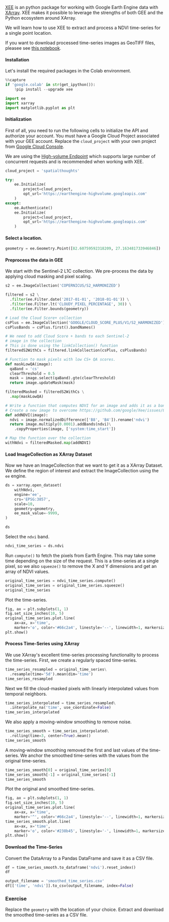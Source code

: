 [XEE](https://github.com/google/Xee) is an python package for working with Google Earth Engine data with [XArray](https://docs.xarray.dev/en/stable/). XEE makes it possible to leverage the strengths of both GEE and the Python ecosystem around XArray.

We will learn how to use XEE to extract and process a NDVI time-series for a single point location.

If you want to download processed time-series images as GeoTIFF files, pleasee see [this notebook](https://courses.spatialthoughts.com/python-remote-sensing.html#processing-time-series).

#### Installation

Let's install the required packages in the Colab environment.


```python
%%capture
if 'google.colab' in str(get_ipython()):
    !pip install --upgrade xee
```


```python
import ee
import xarray
import matplotlib.pyplot as plt
```

#### Initialization

First of all, you need to run the following cells to initialize the API and authorize your account. You must have a Google Cloud Project associated with your GEE account. Replace the `cloud_project` with your own project from [Google Cloud Console](https://console.cloud.google.com/).

We are using the [High-volume Endpoint](https://developers.google.com/earth-engine/cloud/highvolume) which supports large number of concurrent requests and is recommended when working with XEE.


```python
cloud_project = 'spatialthoughts'

try:
    ee.Initialize(
        project=cloud_project,
        opt_url='https://earthengine-highvolume.googleapis.com'
    )
except:
    ee.Authenticate()
    ee.Initialize(
        project=cloud_project,
        opt_url='https://earthengine-highvolume.googleapis.com'
    )
```

#### Select a location.


```python
geometry = ee.Geometry.Point([82.60759592318209, 27.163481733946846])
```

#### Preprocess the data in GEE

We start with the Sentinel-2 L1C collection. We pre-process the data by applying cloud masking and pixel scaling.




```python
s2 = ee.ImageCollection('COPERNICUS/S2_HARMONIZED')

filtered = s2 \
  .filter(ee.Filter.date('2017-01-01', '2018-01-01')) \
  .filter(ee.Filter.lt('CLOUDY_PIXEL_PERCENTAGE', 30)) \
  .filter(ee.Filter.bounds(geometry))

# Load the Cloud Score+ collection
csPlus = ee.ImageCollection('GOOGLE/CLOUD_SCORE_PLUS/V1/S2_HARMONIZED')
csPlusBands = csPlus.first().bandNames()

# We need to add Cloud Score + bands to each Sentinel-2
# image in the collection
# This is done using the linkCollection() function
filteredS2WithCs = filtered.linkCollection(csPlus, csPlusBands)

# Function to mask pixels with low CS+ QA scores.
def maskLowQA(image):
  qaBand = 'cs'
  clearThreshold = 0.5
  mask = image.select(qaBand).gte(clearThreshold)
  return image.updateMask(mask)

filteredMasked = filteredS2WithCs \
  .map(maskLowQA)

# Write a function that computes NDVI for an image and adds it as a band
# Create a new image to overcome https://github.com/google/Xee/issues/88
def addNDVI(image):
  ndvi = image.normalizedDifference(['B8', 'B4']).rename('ndvi')
  return image.multiply(0.0001).addBands(ndvi)\
    .copyProperties(image, ['system:time_start'])

# Map the function over the collection
withNdvi = filteredMasked.map(addNDVI)

```

#### Load ImageCollection as XArray Dataset

Now we have an ImageCollection that we want to get it as a XArray Dataset. We define the region of interest and extract the ImageCollection using the `ee` engine.


```python
ds = xarray.open_dataset(
    withNdvi,
    engine='ee',
    crs='EPSG:3857',
    scale=10,
    geometry=geometry,
    ee_mask_value=-9999,
)

ds
```

Select the `ndvi` band.


```python
ndvi_time_series = ds.ndvi
```

Run `compute()` to fetch the pixels from Earth Engine. This may take some time depending on the size of the request. This is a time-series at a single pixel, so we also `squeeze()` to remove the X and Y dimensions and get an array of NDVI values.


```python
original_time_series = ndvi_time_series.compute()
original_time_series = original_time_series.squeeze()
original_time_series
```

Plot the time-series.


```python
fig, ax = plt.subplots(1, 1)
fig.set_size_inches(10, 5)
original_time_series.plot.line(
    ax=ax, x='time',
    marker='o', color='#66c2a4', linestyle='--', linewidth=1, markersize=4)
plt.show()
```

#### Process Time-Series using XArray

We use XArray's excellent time-series processing functionality to process the time-series. First, we create a regularly spaced time-series.


```python
time_series_resampled = original_time_series\
  .resample(time='5d').mean(dim='time')
time_series_resampled
```

Next we fill the cloud-masked pixels with linearly interpolated values from temporal neighbors.


```python
time_series_interpolated = time_series_resampled\
  .interpolate_na('time', use_coordinate=False)
time_series_interpolated
```

We also apply a moving-window smoothing to remove noise.


```python
time_series_smooth = time_series_interpolated\
  .rolling(time=3, center=True).mean()
time_series_smooth
```

A moving-window smoothing removed the first and last values of the time-series. We anchor the smoothed time-series with the values from the original time-series.


```python
time_series_smooth[0] = original_time_series[0]
time_series_smooth[-1] = original_time_series[-1]
time_series_smooth
```

Plot the original and smoothed time-series.


```python
fig, ax = plt.subplots(1, 1)
fig.set_size_inches(10, 5)
original_time_series.plot.line(
    ax=ax, x='time',
    marker='^', color='#66c2a4', linestyle='--', linewidth=1, markersize=2)
time_series_smooth.plot.line(
    ax=ax, x='time',
    marker='o', color='#238b45', linestyle='-', linewidth=1, markersize=4)
plt.show()
```

#### Download the Time-Series

Convert the DataArray to a Pandas DataFrame and save it as a CSV file.


```python
df = time_series_smooth.to_dataframe('ndvi').reset_index()
df
```


```python
output_filename = 'smoothed_time_series.csv'
df[['time', 'ndvi']].to_csv(output_filename, index=False)
```

### Exercise

Replace the `geometry` with the location of your choice. Extract and download the smoothed time-series as a CSV file.

